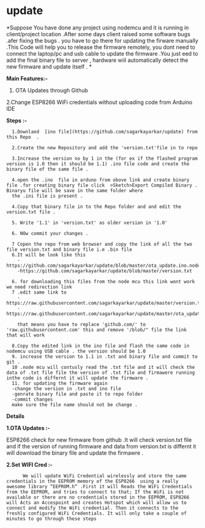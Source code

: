 # update

*Suppose You have done any project using nodemcu and it is running in  client/project location  .After some days client raised some software bugs .afer fixing the bugs . you  have to go there for updating the firware manually .This Code will help you to release the firmware remotely, you dont need to connect the laptop/pc and usb cable to update the firmware .You just eed to add the final binary file to server , hardware wiil automatically detect the new firmware and update itself . *

**Main Features:-** 

1. OTA Updates through Github

2.Change ESP8266 WiFi credentials without uploading code from Arduino IDE

**Steps :-**

      1.Downlaod  [ino file](https://github.com/sagarkayarkar/update) from this Repo  .

      2.Create the new Repository and add the 'version.txt'file in to repo 
      
      3.Increase the version no by 1 in the (for ex if the flashed program version is 1.0 then it should be 1.1) .ino file code and create the binary file of the same file .
      
      4.open the .ino  file in arduno from obove link and create binary file .for creating binary file click  >Sketch>Export Compiled Binary . Binaryu file will be save in the same folder where 
      the .ini file is present .
      
      4.Copy that binary file in to the Repo folder and and edit the version.txt file .
      
      5. Write '1.1' in 'version.txt' as older version in '1.0'
      
      6. NOw commit your changes .
      
      7 Copen the repo from web browser and copy the link of all the two file version.txt and binary file i.e .bin file 
      6.It will be look like this 
        -https://github.com/sagarkayarkar/update/blob/master/ota_update.ino.nodemcu.bin
        -https://github.com/sagarkayarkar/update/blob/master/version.txt
        
      6. for downloading this files from the node mcu this link wont work we need redirection link 
      7 .edit same link to 
        -https://raw.githubusercontent.com/sagarkayarkar/update/master/version.txt
        -https://raw.githubusercontent.com/sagarkayarkar/update/master/ota_update.ino.nodemcu.bin
        
        that means you have to replace 'github.com/' to 'raw.githubusercontent.com' this and remove '/blob/" file the link that will work
        
      8.Copy the edited link in the ino file and flash the same code in nodemcu using USB cable . the version should be 1.0 
      9. increase the version to 1.1 in .txt and binary file and commit to git .
      10 .node mcu will contusly read the .txt file and it will check the data of .txt file file the version of .txt file and firmawere running inthe code is differnt it will update the firmware .
      11. for updating the firmware again 
      -change the version in .txt and ino file 
      -genrate binary file and paste it to repo folder 
      -commit changes
      make sure the file name should not be change .
      
**Details** 

**1.OTA Updates :-**

ESP8266 check for new firmware from github .It will check version.txt file and if the version of running firmware and data from version.txt is differnt it will download the binary file and update the firmawre .

**2.Set WIFI Cred :-**

          We will update WiFi Credential wirelessly and store the same credentials in the EEPROM memory of the ESP8266  using a really awesome library “EEPROM.h“ .First it will Reads the WiFi Credentials from the EEPROM, and tries to connect to that; If the WiFi is not available or there are no credentials stored in the EEPROM, ESP8266 will Acts an Accespoint and creates Hotspot which will allow us to connect and modify the WiFi credential. Then it connects to the freshly configured WiFi Credentials. It will only take a couple of minutes to go through these steps

